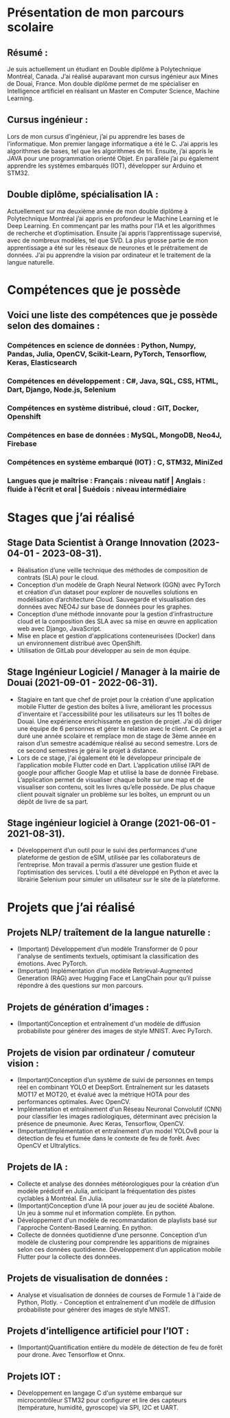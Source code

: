 # Présentation de mon parcours scolaire
## Résumé :
Je suis actuellement un étudiant en Double diplôme à Polytechnique Montréal, Canada. J’ai réalisé auparavant mon cursus ingénieur aux Mines de Douai, France. Mon double diplôme permet de me spécialiser en Intelligence artificiel en réalisant un Master en Computer Science, Machine Learning.
## Cursus ingénieur : 
Lors de mon cursus d’ingénieur, j’ai pu apprendre les bases de l’informatique. Mon premier langage informatique a été le C. J’ai appris les algorithmes de bases, tel que les algorithmes de tri. Ensuite, j’ai appris le JAVA pour une programmation orienté Objet. En parallèle j’ai pu également apprendre les systèmes embarqués (IOT), développer sur Arduino et STM32.
## Double diplôme, spécialisation IA :
Actuellement sur ma deuxième année de mon double diplôme à Polytechnique Montréal j’ai appris en profondeur le Machine Learning et le Deep Learning. En commençant par les maths pour l’IA et les algorithmes de recherche et d’optimisation. Ensuite j’ai appris l’apprentissage supervisé, avec de nombreux modèles, tel que SVD. La plus grosse partie de mon apprentissage a été sur les réseaux de neurones et le prétraitement de données. J’ai pu apprendre la vision par ordinateur et le traitement de la langue naturelle. 
# Compétences que je possède
## Voici une liste des compétences que je possède selon des domaines :
### Compétences en science de données : Python, Numpy, Pandas, Julia, OpenCV, Scikit-Learn, PyTorch, Tensorflow, Keras, Elasticsearch
### Compétences en développement : C#, Java, SQL, CSS, HTML, Dart, Django, Node.js, Selenium
### Compétences en système distribué, cloud : GIT, Docker, Openshift 
### Compétences en base de données : MySQL, MongoDB, Neo4J, Firebase
### Compétences en système embarqué (IOT) : C, STM32, MiniZed
### Langues que je maîtrise : Français : niveau natif | Anglais : fluide à l’écrit et oral | Suédois : niveau intermédiaire

# Stages que j’ai réalisé
## Stage Data Scientist à Orange Innovation (2023-04-01 - 2023-08-31).
-	Réalisation d’une veille technique des méthodes de composition de contrats (SLA) pour le cloud. 
-	Conception d’un modèle de Graph Neural Network (GGN) avec PyTorch et création d’un dataset pour explorer de nouvelles solutions en modélisation d’architecture Cloud. Sauvegarde et visualisation des données avec NEO4J sur base de données pour les graphes.
-	Conception d’une méthode innovante pour la gestion d’infrastructure cloud et la composition des SLA avec sa mise en œuvre en application web avec Django, JavaScript. 
-	Mise en place et gestion d'applications conteneurisées (Docker) dans un environnement distribué avec OpenShift.
-	Utilisation de GitLab pour développer au sein de mon équipe.

## Stage Ingénieur Logiciel / Manager à la mairie de Douai (2021-09-01 - 2022-06-31).
-	Stagiaire en tant que chef de projet pour la création d'une application mobile Flutter de gestion des boîtes à livre, améliorant les processus d'inventaire et l'accessibilité pour les utilisateurs sur les 11 boîtes de Douai. Une expérience enrichissante en gestion de projet. J’ai dû diriger une équipe de 6 personnes et gérer la relation avec le client. Ce projet a duré une année scolaire et remplace mon de stage de 3ème année en raison d’un semestre académique réalisé au second semestre. Lors de ce second semestres je gérai le projet à distance. 
-	Lors de ce stage, j'ai également été le développeur principale de l’application mobile Flutter codé en Dart. L’application utilisé l’API de google pour afficher Google Map et utilisé la base de donnée Firebase. L’application permet de visualiser chaque boîte sur une map et de visualiser son contenu, soit les livres qu’elle possède. De plus chaque client pouvait signaler un problème sur les boîtes, un emprunt ou un dépôt de livre de sa part.

## Stage ingénieur logiciel à Orange (2021-06-01 - 2021-08-31).
-	Développement d’un outil pour le suivi des performances d'une plateforme de gestion de eSIM, utilisée par les collaborateurs de l’entreprise. Mon travail a permis d’assurer une gestion fluide et l’optimisation des services. L’outil a été développé en Python et avec la librairie Selenium pour simuler un utilisateur sur le site de la plateforme. 

# Projets que j’ai réalisé 
## Projets NLP/ traîtement de la langue naturelle :
-	(Important) Développement d’un modèle Transformer de 0 pour l'analyse de sentiments textuels, optimisant la classification des émotions. Avec PyTorch.
-	(Important) Implémentation d’un modèle Retrieval-Augmented Generation (RAG) avec Hugging Face et LangChain pour qu’il puisse répondre à des questions sur mon parcours.
## Projets de génération d’images :
-	(Important)Conception et entraînement d'un modèle de diffusion probabiliste pour générer des images de style MNIST. Avec PyTorch.
## Projets de vision par ordinateur / comuteur vision : 
- (Important)Conception d’un système de suivi de personnes en temps réel en combinant YOLO et DeepSort. Entraînement sur les datasets MOT17 et MOT20, et évalué avec la métrique HOTA pour des performances optimales. Avec OpenCV.
- Implémentation et entraînement d'un Réseau Neuronal Convolutif (CNN) pour classifier les images radiologiques, déterminant avec précision la présence de pneumonie. Avec Keras, Tensorflow, OpenCV.
- (Important)Implémentation et entraînement d’un model YOLOv8 pour la détection de feu et fumée dans le contexte de feu de forêt. Avec OpenCV et Ultralytics.
## Projets de IA :
-	Collecte et analyse des données météorologiques pour la création d’un modèle prédictif en Julia, anticipant la fréquentation des pistes cyclables à Montréal. En Julia.
-	(Important)Conception d’une IA pour jouer au jeu de société Abalone. Un jeu à somme nul et information complète. En python. 
-	Développement d'un modèle de recommandation de playlists basé sur l'approche Content-Based Learning. En python.
-	Collecte de données quotidienne d’une personne. Conception d’un modèle de clustering pour comprendre les apparitions de migraines selon ces données quotidienne. Développement d’un application mobile Flutter pour la collecte des données.
## Projets de visualisation de données :
- Analyse et visualisation de données de courses de Formule 1 à l'aide de Python, Plotly. - Conception et entraînement d'un modèle de diffusion probabiliste pour générer des images de style MNIST.
## Projets d’intelligence artificiel pour l’IOT :
- (Important)Quantification entière du modèle de détection de feu de forêt pour drone. Avec Tensorflow et Onnx.
## Projets IOT :
- Développement en langage C d'un système embarqué sur microcontrôleur STM32 pour configurer et lire des capteurs (température, humidité, gyroscope) via SPI, I2C et UART.
